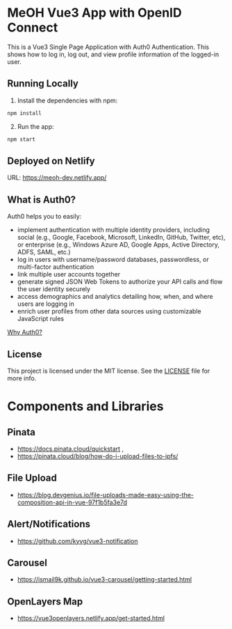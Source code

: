 # MeOH Vue3 App with OpenID Connect

This is a Vue3 Single Page Application with Auth0 Authentication. This shows how to log in, log out, and view profile information of the logged-in user.

## Running Locally

1. Install the dependencies with npm:

```bash
npm install
```

2. Run the app:

```bash
npm start
```

## Deployed on Netlify

URL: https://meoh-dev.netlify.app/

## What is Auth0?

Auth0 helps you to easily:

- implement authentication with multiple identity providers, including social (e.g., Google, Facebook, Microsoft, LinkedIn, GitHub, Twitter, etc), or enterprise (e.g., Windows Azure AD, Google Apps, Active Directory, ADFS, SAML, etc.)
- log in users with username/password databases, passwordless, or multi-factor authentication
- link multiple user accounts together
- generate signed JSON Web Tokens to authorize your API calls and flow the user identity securely
- access demographics and analytics detailing how, when, and where users are logging in
- enrich user profiles from other data sources using customizable JavaScript rules

[Why Auth0?](https://auth0.com/why-auth0)

## License

This project is licensed under the MIT license. See the [LICENSE](LICENSE) file for more info.

# Components and Libraries

## Pinata

- https://docs.pinata.cloud/quickstart ,
- https://pinata.cloud/blog/how-do-i-upload-files-to-ipfs/

## File Upload

- https://blog.devgenius.io/file-uploads-made-easy-using-the-composition-api-in-vue-97f1b5fa3e7d

## Alert/Notifications

- https://github.com/kyvg/vue3-notification

## Carousel

- https://ismail9k.github.io/vue3-carousel/getting-started.html

## OpenLayers Map

- https://vue3openlayers.netlify.app/get-started.html
